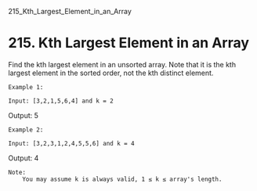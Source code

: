 215_Kth_Largest_Element_in_an_Array
# 215. Kth Largest Element in an Array

Find the kth largest element in an unsorted array. Note that it is the kth
        largest element in the sorted order, not the kth distinct element.

    Example 1:

    Input: [3,2,1,5,6,4] and k = 2
Output: 5

    Example 2:

    Input: [3,2,3,1,2,4,5,5,6] and k = 4
Output: 4

    Note: 
        You may assume k is always valid, 1 ≤ k ≤ array's length.